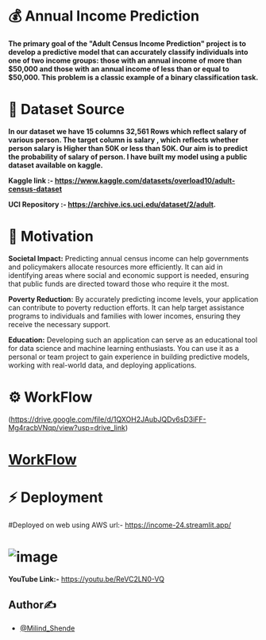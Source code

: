 # 💰 Annual Income Prediction

**The primary goal of the "Adult Census Income Prediction" project is to develop a predictive model that can accurately classify individuals into one of two income groups: those with an annual income of more than $50,000 and those with an annual income of less than or equal to $50,000. This problem is a classic example of a binary classification task.**

# 📙 Dataset Source

**In our dataset we have 15 columns 32,561  Rows which reflect salary of various person. The target column is salary , which reflects whether person salary is Higher than 50K or less than 50K. Our aim is to predict the probability of salary of person. I have built my model using a public dataset available on kaggle.**

**Kaggle link :- https://www.kaggle.com/datasets/overload10/adult-census-dataset**

**UCI Repository :- https://archive.ics.uci.edu/dataset/2/adult.**

# 🧘 Motivation

**Societal Impact:** Predicting annual census income can help governments and policymakers allocate resources more efficiently. It can aid in identifying areas where social and economic support is needed, ensuring that public funds are directed toward those who require it the most.

**Poverty Reduction:** By accurately predicting income levels, your application can contribute to poverty reduction efforts. It can help target assistance programs to individuals and families with lower incomes, ensuring they receive the necessary support.

**Education:** Developing such an application can serve as an educational tool for data science and machine learning enthusiasts. You can use it as a personal or team project to gain experience in building predictive models, working with real-world data, and deploying applications.

# ⚙️ WorkFlow
(https://drive.google.com/file/d/1QXOH2JAubJQDv6sD3iFF-Mg4racbVNqp/view?usp=drive_link)

# [WorkFlow](https://drive.google.com/file/d/1n8vam1kytH6UlLNNdrBP09G7jrcOCAbZ/view?usp=drive_link)


# ⚡ Deployment

#Deployed on web using AWS url:- https://income-24.streamlit.app/

# ![image](https://github.com/Milind-Shende/income/assets/103568452/de07c100-7692-42cc-987a-8f80c5b8f5e7)

**YouTube Link:-** https://youtu.be/ReVC2LN0-VQ



## Author✍

* [@Milind_Shende](https://github.com/Milind-Shende)
